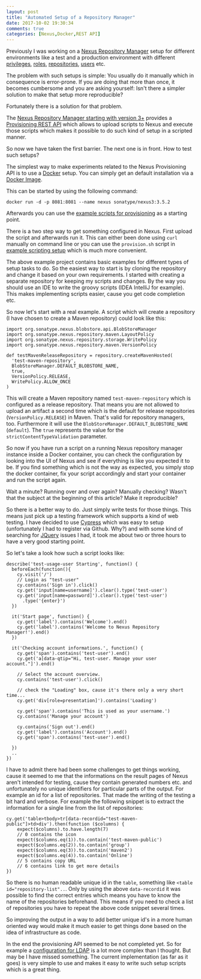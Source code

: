 ```yaml
---
layout: post
title: "Automated Setup of a Repository Manager"
date: 2017-10-02 19:30:34
comments: true
categories: [Nexus,Docker,REST API]
---
```

Previously I was working on a [Nexus Repository Manager][nexus-rpm] setup for
different environments like a test and a production environment with different [privileges][nexus-privileges], [roles][nexus-roles],
[repositories][nexus-repos], [users][nexus-users] etc.

The problem with such setups is simple: You usually do it manually which in
consequence is error-prone. If you are doing that more than once, it becomes
cumbersome and you are asking yourself: Isn't there a simpler solution to make
that setup more reproducible?

Fortunately there is a solution for that problem.

The [Nexus Repository Manager starting with version 3+][nexus-features] provides
a [Provisioning REST API][nexus-rest-api] which allows to upload scripts to
Nexus and execute those scripts which makes it possible to do such kind of setup in a scripted manner.

So now we have taken the first barrier. The next one is in front. How to test
such setups?

The simplest way to make experiments related to the Nexus Provisioning API is to
use a [Docker][docker] setup. You can simply get an default installation via a
[Docker Image][docker-image].

This can be started by using the following command:
```
docker run -d -p 8081:8081 --name nexus sonatype/nexus3:3.5.2
```
Afterwards you can use the [example scripts for provisioning][nexus-rest-api] as
a starting point.

There is a two step way to get something configured in Nexus. First upload the
script and afterwards run it. This can either been done
using `curl` manually on command line or you can use the `provision.sh` script
in [example scripting setup][nexus-scripting] which is much more convenient.

The above example project contains basic examples for different types of
setup tasks to do. So the easiest way to start is by cloning the repository
and change it based on your own requirements. I started with creating a separate
repository for keeping my scripts and changes. By the way you should use an IDE
to write the groovy scripts (IDEA IntelliJ for example). This makes implementing
scripts easier, cause you get code completion etc.

So now let's start with a real example. A script which will create a repository
(I have chosen to create a Maven repository) could look like this:

```
import org.sonatype.nexus.blobstore.api.BlobStoreManager
import org.sonatype.nexus.repository.maven.LayoutPolicy
import org.sonatype.nexus.repository.storage.WritePolicy
import org.sonatype.nexus.repository.maven.VersionPolicy

def testMavenReleaseRepository = repository.createMavenHosted(
  'test-maven-repository',
  BlobStoreManager.DEFAULT_BLOBSTORE_NAME,
  true,
  VersionPolicy.RELEASE,
  WritePolicy.ALLOW_ONCE
)
```
This will create a Maven repository named `test-maven-repository` which is
configured as a release repository. That means you are not allowed to upload an
artifact a second time which is the default for release repositories
(`VersionPolicy.RELEASE`) in Maven. That's valid for repository managers, too.
Furthermore it will use the `BlobStoreManager.DEFAULT_BLOBSTORE_NAME`
(`default`). The `true` represents the value for the
`strictContentTypeValidation` parameter.

So now if you have run a script on a running Nexus repository manager instance
inside a Docker container, you can check the configuration by looking
into the UI of Nexus and see if everything is like you expected it to be. If
you find something which is not the way as expected, you simply stop the docker
container, fix your script accordingly and start your container and run the
script again.

Wait a minute? Running over and over again? Manually checking? Wasn't that the
subject at the beginning of this article? Make it reproducible?

So there is a better way to do. Just simply write tests for those things.
This means just pick up a testing framework which supports a kind of web
testing. I have decided to use [Cypress][cypress] which was easy to setup
(unfortunately I had to register via Github. Why?) and with some kind of
searching for [JQuery][jquery] issues I had, it took me about two or three hours
to have a very good starting point.

So let's take a look how such a script looks like:

```
describe('test-usage-user Starting', function() {
  beforeEach(function(){
    cy.visit('/')
    // Login as "test-user"
    cy.contains('Sign in').click()
    cy.get('input[name=username]').clear().type('test-user')
    cy.get('input[name=password]').clear().type('test-user')
      .type('{enter}')
  })

  it('Start page', function() {
    cy.get('label').contains('Welcome').end()
    cy.get('label').contains('Welcome to Nexus Repository Manager!').end()
  })

  it('Checking account informations.', function() {
    cy.get('span').contains('test-user').end()
    cy.get('a[data-qtip="Hi, test-user. Manage your user account."]').end()

    // Select the account overview.
    cy.contains('test-user').click()

    // check the "Loading" box, cause it's there only a very short time...
    cy.get('div[role=presentation]').contains('Loading')

    cy.get('span').contains('This is used as your username.')
    cy.contains('Manage your account')

    cy.contains('Sign out').end()
    cy.get('label').contains('Account').end()
    cy.get('span').contains('test-user').end()

  })
  ..
})  
```
I have to admit there had been some challenges to get things working, cause it
seemed to me that the informations on the result pages of Nexus aren't intended
for testing, cause they contain generated numbers etc. and unfortunately no
unique identifiers for particular parts of the output. For example an id for a
list of repositories. That made the writing of the testing a bit hard and
verbose. For example the following snippet is to extract the information
for a single line from the list of repositories:

```
cy.get('table>tbody>tr[data-recordid="test-maven-public"]>td>div').then(function ($columns) {
    expect($columns).to.have.length(7)
    // 0 contains the icon
    expect($columns.eq(1)).to.contain('test-maven-public')
    expect($columns.eq(2)).to.contain('group')
    expect($columns.eq(3)).to.contain('maven2')
    expect($columns.eq(4)).to.contain('Online')
    // 5 contains copy URL
    // 6 contains link to get more details
})
```
So there is no human readable unique id in the `table`, something like
`<table id="repository-list"..`. Only by using the above `data-recordid` it was
possible to find the correct entries which means you have to know the name of
the repositories beforehand. This means if you need to check a list of
repositories you have to repeat the above code snippet several times.

So improving the output in a way to add better unique id's in a more human
oriented way would make it much easier to get things done based on the idea of
infrastructure as code.

In the end the provisioning API seemed to be not completed yet. So for
example a [configuration for LDAP][ldap-configuration] is a lot more complex
than I thought. But may be I have missed something. The current
implementation (as far as it goes) is very simple to use and makes it easy to
write such setup scripts which is a great thing.


[nexus-rpm]: https://www.sonatype.com/download-oss-sonatype
[nexus-rest-api]: https://help.sonatype.com/display/NXRM3/REST+and+Integration+API
[nexus-privileges]: https://help.sonatype.com/display/NXRM3/Security#Security-Privileges
[nexus-roles]: https://help.sonatype.com/display/NXRM3/Security#Security-Roles
[nexus-users]: https://help.sonatype.com/display/NXRM3/Security#Security-Users
[nexus-repos]: https://help.sonatype.com/display/NXRM3/Configuration#Configuration-RepositoryManagement
[nexus-features]: https://help.sonatype.com/display/NXRM3/Repository+Manager+Feature+Matrix
[nexus-scripting]: https://github.com/sonatype/nexus-book-examples/tree/nexus-3.x
[docker-repository]: https://github.com/sonatype/docker-nexus3
[docker-image]: https://hub.docker.com/r/sonatype/nexus/
[docker]: https://www.docker.com/
[cypress]: https://cypress.io
[jquery]: http://jquery.com/
[ldap-configuration]: https://stackoverflow.com/questions/39903588/nexus3-configure-ldap-with-api
